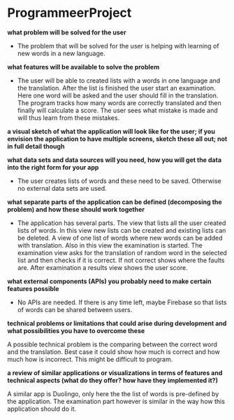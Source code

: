 # ProgrammeerProject

**what problem will be solved for the user**

- The problem that will be solved for the user is helping with learning of new words in a new language.

**what features will be available to solve the problem**

- The user will be able to created lists with a words in one language and the translation. After the list is finished the user start an examination. Here one word will be asked and the user should fill in the translation. The program tracks how many words are correctly translated and then finally will calculate a score. The user sees what mistake is made and will thus learn from these mistakes.

**a visual sketch of what the application will look like for the user; if you envision the application to have multiple screens, sketch these all out; not in full detail though**

**what data sets and data sources will you need, how you will get the data into the right form for your app**

- The user creates lists of words and these need to be saved. Otherwise no external data sets are used.

**what separate parts of the application can be defined (decomposing the problem) and how these should work together**

- The application has several parts. The view that lists all the user created lists of words. In this view new lists can be created and existing lists can be deleted. A view of one list of words where new words can be added with translation. Also in this view the examination is started. The examination view asks for the translation of random word in the selected list and then checks if it is correct. If not correct shows where the faults are. After examination a results view shows the user score.   

**what external components (APIs) you probably need to make certain features possible**

- No APIs are needed. If there is any time left, maybe Firebase so that lists of words can be shared between users.

**technical problems or limitations that could arise during development and what possibilities you have to overcome these**

A possible technical problem is the comparing between the correct word and the translation. Best case it could show how much is correct and how much how is incorrect. This might be difficult to program.

**a review of similar applications or visualizations in terms of features and technical aspects (what do they offer? how have they implemented it?)**

A similar app is Duolingo, only here the the list of words is pre-defined by the application. The examination part however is similar in the way how this application should do it. 
